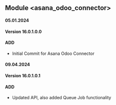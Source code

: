 ## Module <asana_odoo_connector>

#### 05.01.2024
#### Version 16.0.1.0.0
#### ADD
- Initial Commit for Asana Odoo Connector

#### 09.04.2024
#### Version 16.0.1.0.1
#### ADD
- Updated API, also added Queue Job functionality
